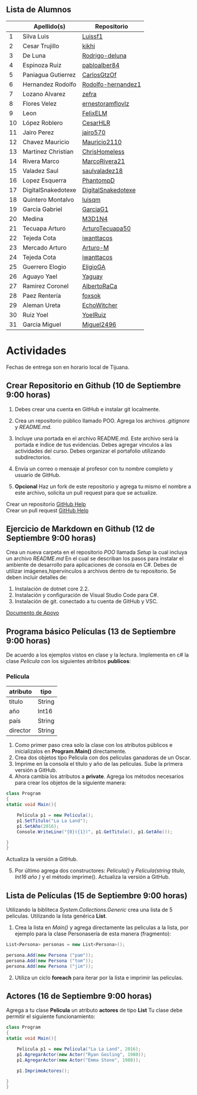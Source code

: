 

## Lista de Alumnos 

| | Apellido(s)           | Repositorio                                |
|-| ----------------------|--------------------------------------------|
|1| Silva Luis            | [Luissf1](https://github.com/Luissf1/POO)  |
|2| Cesar Trujillo        | [kikhi](https://github.com/kikhi/POO)      |
|3| De Luna               | [Rodrigo-deluna](https://github.com/Rodrigo-deluna)|
|4| Espinoza Ruiz         | [pabloalber84](https://github.com/pabloalber84)|
|5| Paniagua  Gutierrez   | [CarlosGtzOf](https://github.com/CarlosGtzOf)|
|6| Hernandez Rodolfo     | [Rodolfo-hernandez1](https://github.com/Rodolfo-hernandez1/CursoOOP)  |
|7| Lozano Alvarez        | [zefra](https://github.com/zefra/p.oo)      |
|8| Flores Velez          | [ernestoramflovlz](https://github.com/ernestoramflovlz/Poo)|
|9| Leon                  | [FelixELM](https://github.com/FelixELM/POO)|
|10| López Roblero         | [CesarHLR](https://github.com/CesarHLR/POO)|
|11| Jairo Perez           | [jairo570](https://github.com/jairo570/POO)|
|12| Chavez  Mauricio      | [Mauricio2110](https://github.com/Mauricio2110/Poo)|
|13| Martinez Christian    | [ChrisHomeless](https://github.com/ChrisHomeless/HomelessPOO)|
|14| Rivera Marco          | [MarcoRivera21](https://github.com/MarcoRivera21/Marco-Rivera/blob/master/README.md)|
|15| Valadez Saul          | [saulvaladez18](https://github.com/saulvaladez18/ShaggyPOO)|
|16| Lopez Esquerra        | [PhantompD](https://github.com/PhantompD/OOP)|
|17| DigitalSnakedotexe    | [DigitalSnakedotexe](https://github.com/DigitalSnakedotexe/POO)|
|18| Quintero Montalvo     | [luisqm](http://github.com/luisqm/POO)|
|19| García Gabriel        | [GarciaG1](https://github.com/GarciaG1/POO1)|
|20| Medina                | [M3D1N4](https://github.com/M3D1N4/Dorya-poo)|
|21| Tecuapa Arturo        | [ArturoTecuapa50](https://github.com/ArturoTecuapa50)|
|22| Tejeda Cota           | [iwanttacos](https://github.com/iwanttacos/POO)|
|23| Mercado Arturo        | [Arturo-M](https://github.com/Arturo-M/OOP)|
|24| Tejeda Cota           | [iwanttacos](https://github.com/iwanttacos/POO)|
|25| Guerrero Elogio       | [EligioGA](https://github.com/EligioGA/POO)|
|26| Aguayo Yael           | [Yaguay](https://github.com/Yaguay/POO)|
|27| Ramirez Coronel       | [AlbertoRaCa](https://github.com/AlbertoRaCa/OOP)|
|28| Paez Rentería         | [foxsok](http://github.com/foxsok)|
|29| Aleman Ureta          | [EchoWitcher](https://github.com/EchoWitcher/POO)|
|30| Ruiz Yoel             | [YoelRuiz](https://github.com/YoelRuiz)|
|31| Garcia Miguel         | [Miguel2496](https://github.com/Miguel2496/OOP-MI)|

# Actividades 

Fechas de entrega son en horario local de Tijuana.

## Crear Repositorio en Github (10 de Septiembre 9:00 horas) 

1. Debes crear una cuenta en GitHub e instalar git localmente.
2. Crea un repositorio público llamado POO. Agrega los archivos *.gitignore* y *README.md*.
3. Incluye una portada en el archivo README.md. Este archivo será la portada e índice de tus evidencias. Debes agregar vínculos a las actividades del curso. Debes organizar el portafolio utilizando subdirectorios.
4. Envía un correo o mensaje al profesor con tu nombre completo y usuario de GitHub.

5. **Opcional** Haz un fork de este repositorio y agrega tu mismo el nombre a este archivo, solicita un pull request para que se actualize.

Crear un repositorio  [GitHub Help](https://help.github.com/en/articles/create-a-repo)   
Crear un pull request [GitHub Help](https://help.github.com/en/articles/creating-a-pull-request-from-a-fork)


## Ejercicio de Markdown en Github (12 de Septiembre 9:00 horas)

Crea un nueva carpeta en el repositorio *POO* llamada *Setup* la cual incluya un archivo *README.md*   En el cual se describan los pasos para instalar el ambiente de desarrollo para aplicaciones de consola en C#. Debes de utilizar imágenes,hipervínculos a archivos dentro de tu repositorio. Se deben incluir detalles de:

1. Instalación de dotnet core 2.2.
2. Instalación y configuración de Visual Studio Code para C#.
3. Instalación de git. conectado a tu cuenta de GitHub y VSC.

[Documento de Apoyo](https://github.com/adam-p/markdown-here/wiki/Markdown-Cheatsheet)

## Programa básico Películas (13 de Septiembre 9:00 horas)

De acuerdo a los ejemplos vistos en clase y la lectura. Implementa en c# la clase *Pelicula*  con los siguientes atribitos **publicos**:


### Pelicula
| atributo             | tipo           |
| ---------------------|----------------|
| titulo               | String         |
| año                  | Int16          |
| país                 | String         |
| director             | String         |


1. Como primer paso crea solo la clase con los atributos públicos e inicializalos en **Program.Main()** directamente.
2. Crea dos objetos tipo Pelicula con dos peliculas ganadoras de un Oscar. 
3. Imprime en la consola el titulo y año de las peliculas. 
Sube la primera versión a GitHub.
4. Ahora cambia los atributos a **private**. Agrega los métodos necesarios para crear los objetos de la siguiente manera:

```csharp
class Program 
{
static void Main(){

    Pelicula p1 = new Pelicula();
    p1.SetTitulo("La La Land");
    p1.SetAño(2016); 
    Console.WriteLine("{0}({1})", p1.GetTitulo(), p1.GetAño());

}
} 
```
Actualiza la versión a GitHub.

5. Por último agrega dos constructores: *Pelicula()* y *Pelicula(string titulo, Int16 año )* y el método imprime().
Actualiza la versión a GitHub.

## Lista de Películas (15 de Septiembre 9:00 horas)

Utilizando la bibliteca *System.Collections.Generic* crea una lista de 5 peliculas. Utilizando la lista genérica **List<Pelicula>**.
1. Crea la lista en *Main()* y agrega directamente las peliculas a la lista, por ejemplo para la clase Personasería de esta manera (fragmento):

```csharp
List<Persona> personas = new List<Persona>();

persona.Add(new Persona ("pam"));
persona.Add(new Persona ("tom"));
persona.Add(new Persona ("jim"));

```
2. Utiliza un ciclo **foreach** para iterar por la lista e imprimir las peliculas.

## Actores (16 de Septiembre 9:00 horas)

Agrega a tu clase **Pelicula** un atributo **actores** de tipo **List<Actor>**
Tu clase debe permitir el siguiente funcionamiento:

```csharp
class Program 
{
static void Main(){

    Pelicula p1 = new Pelicula("La La Land", 2016);
    p1.AgregarActor(new Actor("Ryan Gosling", 1980));
    p1.AgregarActor(new Actor("Emma Stone", 1988));

    p1.ImprimeActores();

}
} 
```
